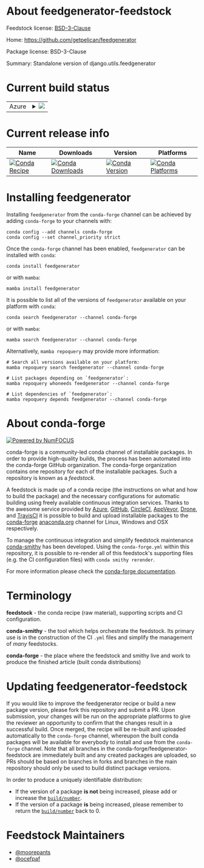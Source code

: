 About feedgenerator-feedstock
=============================

Feedstock license: [BSD-3-Clause](https://github.com/conda-forge/feedgenerator-feedstock/blob/main/LICENSE.txt)

Home: https://github.com/getpelican/feedgenerator

Package license: BSD-3-Clause

Summary: Standalone version of django.utils.feedgenerator

Current build status
====================


<table>
    
  <tr>
    <td>Azure</td>
    <td>
      <details>
        <summary>
          <a href="https://dev.azure.com/conda-forge/feedstock-builds/_build/latest?definitionId=4533&branchName=main">
            <img src="https://dev.azure.com/conda-forge/feedstock-builds/_apis/build/status/feedgenerator-feedstock?branchName=main">
          </a>
        </summary>
        <table>
          <thead><tr><th>Variant</th><th>Status</th></tr></thead>
          <tbody><tr>
              <td>linux_64</td>
              <td>
                <a href="https://dev.azure.com/conda-forge/feedstock-builds/_build/latest?definitionId=4533&branchName=main">
                  <img src="https://dev.azure.com/conda-forge/feedstock-builds/_apis/build/status/feedgenerator-feedstock?branchName=main&jobName=linux&configuration=linux%20linux_64_" alt="variant">
                </a>
              </td>
            </tr><tr>
              <td>osx_64</td>
              <td>
                <a href="https://dev.azure.com/conda-forge/feedstock-builds/_build/latest?definitionId=4533&branchName=main">
                  <img src="https://dev.azure.com/conda-forge/feedstock-builds/_apis/build/status/feedgenerator-feedstock?branchName=main&jobName=osx&configuration=osx%20osx_64_" alt="variant">
                </a>
              </td>
            </tr><tr>
              <td>win_64</td>
              <td>
                <a href="https://dev.azure.com/conda-forge/feedstock-builds/_build/latest?definitionId=4533&branchName=main">
                  <img src="https://dev.azure.com/conda-forge/feedstock-builds/_apis/build/status/feedgenerator-feedstock?branchName=main&jobName=win&configuration=win%20win_64_" alt="variant">
                </a>
              </td>
            </tr>
          </tbody>
        </table>
      </details>
    </td>
  </tr>
</table>

Current release info
====================

| Name | Downloads | Version | Platforms |
| --- | --- | --- | --- |
| [![Conda Recipe](https://img.shields.io/badge/recipe-feedgenerator-green.svg)](https://anaconda.org/conda-forge/feedgenerator) | [![Conda Downloads](https://img.shields.io/conda/dn/conda-forge/feedgenerator.svg)](https://anaconda.org/conda-forge/feedgenerator) | [![Conda Version](https://img.shields.io/conda/vn/conda-forge/feedgenerator.svg)](https://anaconda.org/conda-forge/feedgenerator) | [![Conda Platforms](https://img.shields.io/conda/pn/conda-forge/feedgenerator.svg)](https://anaconda.org/conda-forge/feedgenerator) |

Installing feedgenerator
========================

Installing `feedgenerator` from the `conda-forge` channel can be achieved by adding `conda-forge` to your channels with:

```
conda config --add channels conda-forge
conda config --set channel_priority strict
```

Once the `conda-forge` channel has been enabled, `feedgenerator` can be installed with `conda`:

```
conda install feedgenerator
```

or with `mamba`:

```
mamba install feedgenerator
```

It is possible to list all of the versions of `feedgenerator` available on your platform with `conda`:

```
conda search feedgenerator --channel conda-forge
```

or with `mamba`:

```
mamba search feedgenerator --channel conda-forge
```

Alternatively, `mamba repoquery` may provide more information:

```
# Search all versions available on your platform:
mamba repoquery search feedgenerator --channel conda-forge

# List packages depending on `feedgenerator`:
mamba repoquery whoneeds feedgenerator --channel conda-forge

# List dependencies of `feedgenerator`:
mamba repoquery depends feedgenerator --channel conda-forge
```


About conda-forge
=================

[![Powered by
NumFOCUS](https://img.shields.io/badge/powered%20by-NumFOCUS-orange.svg?style=flat&colorA=E1523D&colorB=007D8A)](https://numfocus.org)

conda-forge is a community-led conda channel of installable packages.
In order to provide high-quality builds, the process has been automated into the
conda-forge GitHub organization. The conda-forge organization contains one repository
for each of the installable packages. Such a repository is known as a *feedstock*.

A feedstock is made up of a conda recipe (the instructions on what and how to build
the package) and the necessary configurations for automatic building using freely
available continuous integration services. Thanks to the awesome service provided by
[Azure](https://azure.microsoft.com/en-us/services/devops/), [GitHub](https://github.com/),
[CircleCI](https://circleci.com/), [AppVeyor](https://www.appveyor.com/),
[Drone](https://cloud.drone.io/welcome), and [TravisCI](https://travis-ci.com/)
it is possible to build and upload installable packages to the
[conda-forge](https://anaconda.org/conda-forge) [anaconda.org](https://anaconda.org/)
channel for Linux, Windows and OSX respectively.

To manage the continuous integration and simplify feedstock maintenance
[conda-smithy](https://github.com/conda-forge/conda-smithy) has been developed.
Using the ``conda-forge.yml`` within this repository, it is possible to re-render all of
this feedstock's supporting files (e.g. the CI configuration files) with ``conda smithy rerender``.

For more information please check the [conda-forge documentation](https://conda-forge.org/docs/).

Terminology
===========

**feedstock** - the conda recipe (raw material), supporting scripts and CI configuration.

**conda-smithy** - the tool which helps orchestrate the feedstock.
                   Its primary use is in the construction of the CI ``.yml`` files
                   and simplify the management of *many* feedstocks.

**conda-forge** - the place where the feedstock and smithy live and work to
                  produce the finished article (built conda distributions)


Updating feedgenerator-feedstock
================================

If you would like to improve the feedgenerator recipe or build a new
package version, please fork this repository and submit a PR. Upon submission,
your changes will be run on the appropriate platforms to give the reviewer an
opportunity to confirm that the changes result in a successful build. Once
merged, the recipe will be re-built and uploaded automatically to the
`conda-forge` channel, whereupon the built conda packages will be available for
everybody to install and use from the `conda-forge` channel.
Note that all branches in the conda-forge/feedgenerator-feedstock are
immediately built and any created packages are uploaded, so PRs should be based
on branches in forks and branches in the main repository should only be used to
build distinct package versions.

In order to produce a uniquely identifiable distribution:
 * If the version of a package **is not** being increased, please add or increase
   the [``build/number``](https://docs.conda.io/projects/conda-build/en/latest/resources/define-metadata.html#build-number-and-string).
 * If the version of a package **is** being increased, please remember to return
   the [``build/number``](https://docs.conda.io/projects/conda-build/en/latest/resources/define-metadata.html#build-number-and-string)
   back to 0.

Feedstock Maintainers
=====================

* [@moorepants](https://github.com/moorepants/)
* [@ocefpaf](https://github.com/ocefpaf/)

